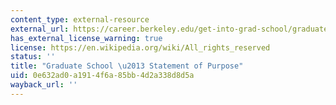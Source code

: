 ```yaml
---
content_type: external-resource
external_url: https://career.berkeley.edu/get-into-grad-school/graduate-school/statement-of-purpose/
has_external_license_warning: true
license: https://en.wikipedia.org/wiki/All_rights_reserved
status: ''
title: "Graduate School \u2013 Statement of Purpose"
uid: 0e632ad0-a191-4f6a-85bb-4d2a338d8d5a
wayback_url: ''
---
```

